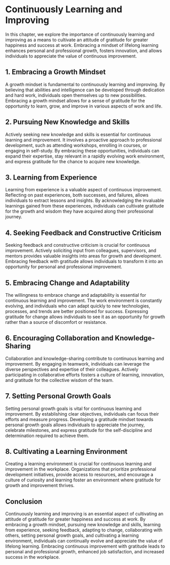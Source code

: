 Continuously Learning and Improving
==============================================

In this chapter, we explore the importance of continuously learning and improving as a means to cultivate an attitude of gratitude for greater happiness and success at work. Embracing a mindset of lifelong learning enhances personal and professional growth, fosters innovation, and allows individuals to appreciate the value of continuous improvement.

**1. Embracing a Growth Mindset**
---------------------------------

A growth mindset is fundamental to continuously learning and improving. By believing that abilities and intelligence can be developed through dedication and hard work, individuals open themselves up to new possibilities. Embracing a growth mindset allows for a sense of gratitude for the opportunity to learn, grow, and improve in various aspects of work and life.

**2. Pursuing New Knowledge and Skills**
----------------------------------------

Actively seeking new knowledge and skills is essential for continuous learning and improvement. It involves a proactive approach to professional development, such as attending workshops, enrolling in courses, or engaging in self-study. By embracing these opportunities, individuals can expand their expertise, stay relevant in a rapidly evolving work environment, and express gratitude for the chance to acquire new knowledge.

**3. Learning from Experience**
-------------------------------

Learning from experience is a valuable aspect of continuous improvement. Reflecting on past experiences, both successes, and failures, allows individuals to extract lessons and insights. By acknowledging the invaluable learnings gained from these experiences, individuals can cultivate gratitude for the growth and wisdom they have acquired along their professional journey.

**4. Seeking Feedback and Constructive Criticism**
--------------------------------------------------

Seeking feedback and constructive criticism is crucial for continuous improvement. Actively soliciting input from colleagues, supervisors, and mentors provides valuable insights into areas for growth and development. Embracing feedback with gratitude allows individuals to transform it into an opportunity for personal and professional improvement.

**5. Embracing Change and Adaptability**
----------------------------------------

The willingness to embrace change and adaptability is essential for continuous learning and improvement. The work environment is constantly evolving, and individuals who can adapt quickly to new technologies, processes, and trends are better positioned for success. Expressing gratitude for change allows individuals to see it as an opportunity for growth rather than a source of discomfort or resistance.

**6. Encouraging Collaboration and Knowledge-Sharing**
------------------------------------------------------

Collaboration and knowledge-sharing contribute to continuous learning and improvement. By engaging in teamwork, individuals can leverage the diverse perspectives and expertise of their colleagues. Actively participating in collaborative efforts fosters a culture of learning, innovation, and gratitude for the collective wisdom of the team.

**7. Setting Personal Growth Goals**
------------------------------------

Setting personal growth goals is vital for continuous learning and improvement. By establishing clear objectives, individuals can focus their efforts and measure progress. Developing a gratitude mindset towards personal growth goals allows individuals to appreciate the journey, celebrate milestones, and express gratitude for the self-discipline and determination required to achieve them.

**8. Cultivating a Learning Environment**
-----------------------------------------

Creating a learning environment is crucial for continuous learning and improvement in the workplace. Organizations that prioritize professional development initiatives, provide access to resources, and encourage a culture of curiosity and learning foster an environment where gratitude for growth and improvement thrives.

**Conclusion**
--------------

Continuously learning and improving is an essential aspect of cultivating an attitude of gratitude for greater happiness and success at work. By embracing a growth mindset, pursuing new knowledge and skills, learning from experience, seeking feedback, adapting to change, collaborating with others, setting personal growth goals, and cultivating a learning environment, individuals can continually evolve and appreciate the value of lifelong learning. Embracing continuous improvement with gratitude leads to personal and professional growth, enhanced job satisfaction, and increased success in the workplace.
